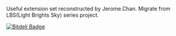 Useful extension set reconstructed by Jerome.Chan. Migrate from LBS(Light Brights Sky) series project.

[![Bitdeli Badge](https://d2weczhvl823v0.cloudfront.net/jeromechan/light-extensions/trend.png)](https://bitdeli.com/free "Bitdeli Badge")

